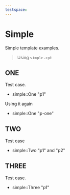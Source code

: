 ```yaml
---
testspace:
---
```


# Simple
Simple template examples. 

> Using `simple.cpt`

## ONE 
Test case. 

* simple::One "p1"

Using it again
* simple::One "p-one"

## TWO
Test case

* simple::Two "p1" and "p2"


## THREE 
Test case. 

* simple::Three "p1"
